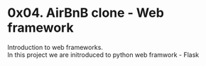# 0x04. AirBnB clone - Web framework
Introduction to web frameworks.  
In this project we are initroduced to python web framwork - Flask
